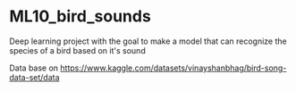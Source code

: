 # ML10_bird_sounds
Deep learning project with the goal to make a model that can recognize the species of a bird based on it's sound

Data base on https://www.kaggle.com/datasets/vinayshanbhag/bird-song-data-set/data
